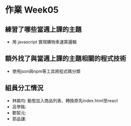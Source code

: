 # 作業 Week05
## 練習了哪些當週上課的主題
- 用 javascript 實現購物車運算邏輯
## 額外找了與當週上課的主題相關的程式技術
- 使用json與npm等工具將程式碼分類
## 組員分工情況

- 林姵均: 動態加入商品列表、轉換原先index.html至react
- 呂學銘: 
- 鄭絜元: 
- 郭品謙: 
